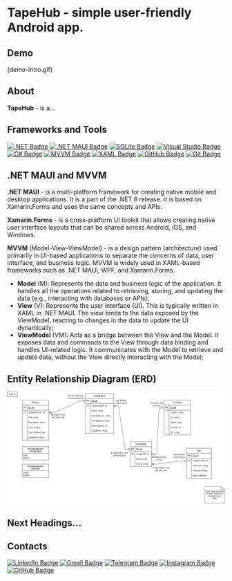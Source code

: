 # TapeHub - simple user-friendly Android app.

## Demo

(demo-intro.gif)

## About

**TapeHub** - is a...

## Frameworks and Tools
[![.NET Badge](https://img.shields.io/badge/.NET-512BD4?style=flat-square&logo=dotnet&logoColor=white)](https://dotnet.microsoft.com/)
[![.NET MAUI Badge](https://img.shields.io/badge/.NET_MAUI-512BD4?style=flat-square&logo=dotnet&logoColor=white)](https://dotnet.microsoft.com/apps/maui)
[![SQLite Badge](https://img.shields.io/badge/SQLite-003B57?style=flat-square&logo=sqlite&logoColor=white)](https://www.sqlite.org/)
[![Visual Studio Badge](https://img.shields.io/badge/Visual_Studio-5C2D91?style=flat-square&logo=visual-studio&logoColor=white)](https://visualstudio.microsoft.com/)
[![C# Badge](https://img.shields.io/badge/C%23-239120?style=flat-square&logo=c-sharp&logoColor=white)](https://learn.microsoft.com/en-us/dotnet/csharp/)
[![MVVM Badge](https://img.shields.io/badge/MVVM-02569B?style=flat-square&logo=microsoft&logoColor=white)](https://learn.microsoft.com/en-us/xamarin/xamarin-forms/enterprise-application-patterns/mvvm)
[![XAML Badge](https://img.shields.io/badge/XAML-0C54C2?style=flat-square&logo=xaml&logoColor=white)](https://learn.microsoft.com/en-us/dotnet/desktop-wpf/xaml/?view=netdesktop-6.0)
[![GitHub Badge](https://img.shields.io/badge/GitHub-181717?style=flat-square&logo=github&logoColor=white)](https://github.com/)
[![Git Badge](https://img.shields.io/badge/-Git-F05032?style=flat-square&logo=git&logoColor=white)](https://git-scm.com/)

## .NET MAUI and MVVM

**.NET MAUI** - is a multi-platform framework for creating native mobile and desktop applications. It is a part of the .NET 6 release. It is based on Xamarin.Forms and uses the same concepts and APIs.

**Xamarin.Forms** - is a cross-platform UI toolkit that allows creating native user interface layouts that can be shared across Android, iOS, and Windows.

**MVVM** (Model-View-ViewModel) - is a design pattern (architecture) used primarily in UI-based applications to separate the concerns of data, user interface, and business logic. MVVM is widely used in XAML-based frameworks such as .NET MAUI, WPF, and Xamarin.Forms.
- **Model** (M): Represents the data and business logic of the application. It handles all the operations related to retrieving, storing, and updating the data (e.g., interacting with databases or APIs);
- **View** (V): Represents the user interface (UI). This is typically written in XAML in .NET MAUI. The view binds to the data exposed by the ViewModel, reacting to changes in the data to update the UI dynamically;
- **ViewModel** (VM): Acts as a bridge between the View and the Model. It exposes data and commands to the View through data binding and handles UI-related logic. It communicates with the Model to retrieve and update data, without the View directly interacting with the Model;

## Entity Relationship Diagram (ERD)

![ERD](Resources/tapehub-erd.png)

## Next Headings...

## Contacts
[![LinkedIn Badge](https://img.shields.io/badge/-LinkedIn-0077B5?style=flat-square&logo=linkedin&logoColor=white)](https://www.linkedin.com/in/daniyar-amirov-103467227)
[![Gmail Badge](https://img.shields.io/badge/-Email-c14438?style=flat-square&logo=gmail&logoColor=white)](mailto:dancho.rancho07@gmail.com)
[![Telegram Badge](https://img.shields.io/badge/-Telegram-0077B5?style=flat-square&logo=telegram&logoColor=white)](https://t.me/vance_7187)
[![Instagram Badge](https://img.shields.io/badge/-Instagram-E4405F?style=flat-square&logo=instagram&logoColor=white)](https://www.instagram.com/vance_7187)
[![GitHub Badge](https://img.shields.io/badge/-GitHub-181717?style=flat-square&logo=github&logoColor=white)](https://github.com/mirroxEkb14)